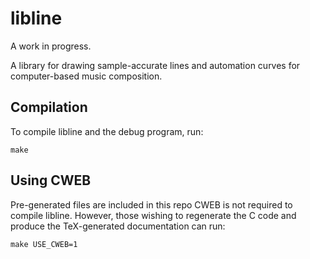# libline

A work in progress.

A library for drawing sample-accurate lines and automation curves for 
computer-based music composition. 

## Compilation

To compile libline and the debug program, run:

    make

## Using CWEB

Pre-generated files are included in this repo CWEB is not required to compile 
libline. However, those wishing to regenerate the C code and produce the 
TeX-generated documentation can run:

    make USE_CWEB=1
